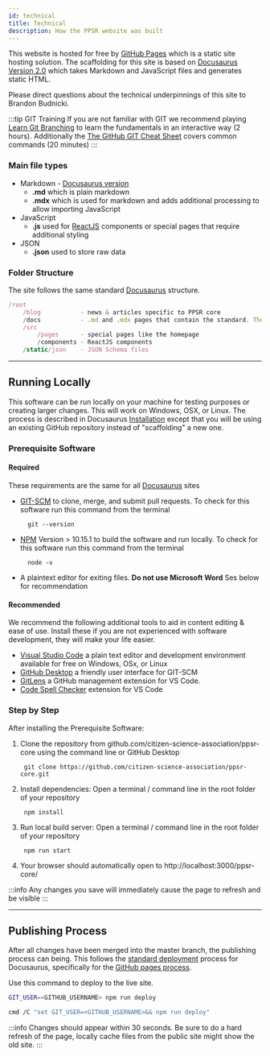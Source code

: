 ```yaml
---
id: technical
title: Technical
description: How the PPSR website was built
---
```


This website is hosted for free by [GitHub Pages](https://docs.github.com/en/github/working-with-github-pages) which is a static site hosting solution. The scaffolding for this site is based on [Docusaurus Version 2.0](https://v2.docusaurus.io/docs/) which takes Markdown and JavaScript files and generates static HTML.

Please direct questions about the technical underpinnings of this site to Brandon Budnicki.

:::tip GIT Training
If you are not familiar with GIT we recommend playing [Learn Git Branching](https://learngitbranching.js.org/) to learn the fundamentals in an interactive way (2 hours). Additionally the [The GitHub GIT Cheat Sheet](https://github.github.com/training-kit/downloads/github-git-cheat-sheet/) covers common commands (20 minutes)
:::

### Main file types
- Markdown - [Docusaurus version](https://v2.docusaurus.io/docs/markdown-features/)
    - **.md** which is plain markdown
    - **.mdx** which is used for markdown and adds additional processing to allow importing JavaScript
- JavaScript 
    - **.js** used for [ReactJS](https://reactjs.org/docs/getting-started.html) components or special pages that require additional styling
- JSON
    - **.json** used to store raw data

### Folder Structure
The site follows the same standard [Docusaurus](https://v2.docusaurus.io/docs/creating-pages/) structure.

```jsx title="Commonly changed files"
/root
    /blog           - news & articles specific to PPSR core
    /docs           - .md and .mdx pages that contain the standard. These get versioned!
    /src
        /pages      - special pages like the homepage
        /components - ReactJS components
    /static/json    - JSON Schema files

```

---
## Running Locally
This software can be run locally on your machine for testing purposes or creating larger changes. This will work on Windows, OSX, or Linux. The process is described in Docusaurus [Installation](https://v2.docusaurus.io/docs/installation) except that you will be using an existing GitHub repository instead of "scaffolding" a new one.

### Prerequisite Software
#### Required
These requirements are the same for all [Docusaurus](https://v2.docusaurus.io/docs/installation) sites
- [GIT-SCM](https://git-scm.com/book/en/v2/Getting-Started-Installing-Git) to clone, merge, and submit pull requests. To check for this software run this command from the terminal

        git --version

- [NPM](https://nodejs.org/en/download/)  Version > 10.15.1 to build the software and run locally. To check for this software run this command from the terminal

        node -v

- A plaintext editor for exiting files. **Do not use Microsoft Word** Ses below for recommendation

#### Recommended
We recommend the following additional tools to aid in content editing & ease of use. Install these if you are not experienced with software development, they will make your life easier.
- [Visual Studio Code](https://code.visualstudio.com/) a plain text editor and development environment available for free on Windows, OSx, or Linux
- [GitHub Desktop](https://desktop.github.com/) a friendly user interface for GIT-SCM
- [GitLens](https://marketplace.visualstudio.com/items?itemName=eamodio.gitlens) a GitHub management extension for VS Code.
- [Code Spell Checker](https://marketplace.visualstudio.com/items?itemName=streetsidesoftware.code-spell-checker) extension for VS Code

### Step by Step
After installing the Prerequisite Software:
1. Clone the repository from github.com/citizen-science-association/ppsr-core using the command line or GitHub Desktop

        git clone https://github.com/citizen-science-association/ppsr-core.git
        
2. Install dependencies: Open a terminal / command line in the root folder of your repository 

        npm install

2. Run local build server: Open a terminal / command line in the root folder of your repository

        npm run start

3. Your browser should automatically open to http://localhost:3000/ppsr-core/

:::info
Any changes you save will immediately cause the page to refresh and be visible
:::



---
## Publishing Process
After all changes have been merged into the master branch, the publishing process can being. This follows the [standard deployment](https://v2.docusaurus.io/docs/deployment) process for Docusaurus, specifically for the [GitHub pages process](https://v2.docusaurus.io/docs/deployment#deploying-to-github-pages).

Use this command to deploy to the live site. 
```bash title="linux / OSx"
GIT_USER=<GITHUB_USERNAME> npm run deploy
```
```sh title="windows"
cmd /C "set GIT_USER=<GITHUB_USERNAME>&& npm run deploy"
```

:::info
Changes should appear within 30 seconds. Be sure to do a hard refresh of the page, locally cache files from the public site might show the old site.
:::



